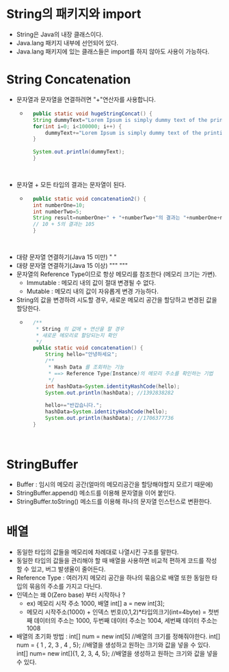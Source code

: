 # String의 패키지와 import
- String은 Java의 내장 클래스이다.
- Java.lang 패키지 내부에 선언되어 있다.
- Java.lang 패키지에 있는 클래스들은 import를 하지 않아도 사용이 가능하다.

# String Concatenation
- 문자열과 문자열을 연결하려면 "+"연산자를 사용합니다.
	- ```java
		public static void hugeStringConcat() {
		String dummyText="Lorem Ipsum is simply dummy text of the printing and typesetting industry. Lorem Ipsum has been the industry's standard dummy text ever since the 1500s, when an unknown printer took a galley of type and scrambled it to 		make a type specimen book. It has survived not only five centuries, but also the leap into electronic typesetting, remaining essentially unchanged. It was popularised in the 1960s with the release of Letraset sheets containing Lorem 		Ipsum passages, and more recently with desktop publishing software like Aldus PageMaker including versions of Lorem Ipsum.";
		for(int i=0; i<100000; i++) {			
			dummyText+="Lorem Ipsum is simply dummy text of the printing and typesetting industry. Lorem Ipsum has been the industry's standard dummy text ever since the 1500s, when an unknown printer took a galley of type and scrambled it 			to make a type specimen book. It has survived not only five centuries, but also the leap into electronic typesetting, remaining essentially unchanged. It was popularised in the 1960s with the release of Letraset sheets containing 			Lorem Ipsum passages, and more recently with desktop publishing software like Aldus PageMaker including versions of Lorem Ipsum.";
		}
		
		System.out.println(dummyText);
		}

 
- 문자열 + 모든 타입의 결과는 문자열이 된다.
	- ```java
		public static void concatenation2() {
		int numberOne=10;
		int numberTwo=5;
		String result=numberOne+" + "+numberTwo+"의 결과는 "+numberOne+numberTwo; 
		// 10 + 5의 결과는 105
		}

   
- 대량 문자열 연결하기(Java 15 미만)  " "
- 대량 문자열 연결하기(Java 15 이상) """ """
- 문자열의 Reference Type이므로 항상 메모리를 참조한다 (메모리 크기는 가변).
	- Immutable : 메모리 내의 값이 절대 변경될 수 없다.
	- Mutable : 메모리 내의 값이 자유롭게 변경 가능하다.
- String의 값을 변경하려 시도할 경우, 새로운 메모리 공간을 할당하고 변경된 값을 할당한다.
	- ```java
		/**
		 * String 의 값에 + 연산을 할 경우
		 * 새로운 메모리로 할당되는지 확인
		 */
		public static void concatenation() {
			String hello="안녕하세요";
			/** 
			 * Hash Data 를 조회하는 기능
			 * ==> Reference Type(Instance)의 메모리 주소를 확인하는 기법
			 */
			int hashData=System.identityHashCode(hello);
			System.out.println(hashData); //1392838282
		
			hello+="반갑습니다.";
			hashData=System.identityHashCode(hello);
			System.out.println(hashData); //1706377736
		}

 
# StringBuffer
- Buffer : 임시의 메모리 공간(얼마의 메모리공간을 할당해야할지 모르기 때문에)
- StringBuffer.append() 메소드를 이용해 문자열을 이어 붙인다.
- StringBuffer.toString() 메소드를 이용해 하나의 문자열 인스턴스로 변환한다.

# 배열
- 동일한 타입의 값들을 메모리에 차례대로 나열시킨 구조를 말한다.
- 동일한 타입의 값들을 관리해야 할 때 배열을 사용하면 비교적 편하게 코드를 작성할 수 있고, 버그 발생율이 줄어든다.
- Reference Type : 여러가지 메모리 공간을 하나의 묶음으로 배열 또한 동일한 타입의 묶음의 주소를 가지고 다닌다.
- 인덱스는 왜 0(Zero base) 부터 시작하나 ? 
	- ex) 메모리 시작 주소 1000, 배열 int[] a = new int[3];
	- 메모리 시작주소(1000) + 인덱스 번호(0,1,2)*타입의크기(int=4byte) = 첫번째 데이터의 주소는 1000, 두번째 데이터 주소는 1004, 세번째 데이터 주소는 1008
 - 배열의 초기화 방법 : 
	int[] num = new int[5] //배열의 크기를 정해줘야한다.
	int[] num = { 1 , 2, 3 , 4 , 5}; //배열을 생성하고 원하는 크기와 값을 넣을 수 있다.
	int[] num= new int[]{1, 2, 3, 4, 5}; //배열을 생성하고 원하는 크기와 값을 넣을 수 있다.

